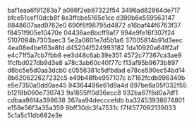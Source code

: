 baf1eaa6f91283a7
a086f2eb87322f54
3496ad82864de717
bfce51cef10dcb8f
8e3ffcbe5165e1ce
d399b6e559563147
8848607aad9762e0
690f6f98795d4872
a16baf44f6763f37
f8451f905e10470e
04436ae8bcff9af7
994e9fe16f307f24
5107094b7303aec3
5e2a0601e7d5b1a6
37005814b91d3eec
4ea08e4be163e8fd
d45204f524993182
1da10920a64ff2af
e4c71f5a7cb7fbb8
ee3d48c6ab39e351
4572c77367ca3ae9
1fcfbd027db9d3e8
a78c3ab60c40f77c
f13af95b9673b897
d8bc5e5d0aa3dcb0
c0556381c5dfbdad
e78ce590ec54bd14
8b620622627232c5
e49b48fbe957107c
b7162fcdb996349b
e5e7350a0dd0ae45
94364496e61d9a4d
897be6a05f032f55
b1218b060e730743
9a1855ff0d36ecc8
932ba67f8d0a7df1
cdbaa96f4a398638
367aa94decccefdb
ba32453938674801
e158e56f3a35a359
9bff30dc3fa7531c
f7f4577092139033
5c1a5c11db682e3e
